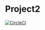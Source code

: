 # Project2
[![CircleCI](https://circleci.com/gh/statistics101/project2.svg?style=svg)](https://circleci.com/gh/statistics101/project2)
